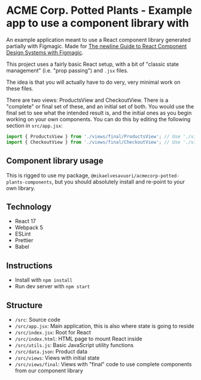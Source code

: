 # ACME Corp. Potted Plants - Example app to use a component library with

An example application meant to use a React component library generated partially with Figmagic. Made for [The newline Guide to React Component Design Systems with Figmagic](https://www.newline.co/courses/newline-guide-to-react-component-design-systems-with-figmagic/).

This project uses a fairly basic React setup, with a bit of "classic state management" (i.e. "prop passing") and `.jsx` files.

The idea is that you will actually have to do very, very minimal work on these files.

There are two views: ProductsView and CheckoutView. There is a "complete" or final set of these, and an initial set of both. You would use the final set to see what the intended result is, and the initial ones as you begin working on your own components. You can do this by editing the following section in `src/app.jsx`:

```jsx
import { ProductsView } from './views/final/ProductsView'; // Use './views/ProductsView' for the "initial" raw version to begin working with
import { CheckoutView } from './views/final/CheckoutView'; // Use './views/CheckoutView' for the "initial" raw version to begin working with
```

## Component library usage

This is rigged to use my package, `@mikaelvesavuori/acmecorp-potted-plants-components`, but you should absolutely install and re-point to your own library.

## Technology

- React 17
- Webpack 5
- ESLint
- Prettier
- Babel

## Instructions

- Install with `npm install`
- Run dev server with `npm start`

## Structure

- `/src`: Source code
- `/src/app.jsx`: Main application, this is also where state is going to reside
- `/src/index.jsx`: Root for React
- `/src/index.html`: HTML page to mount React inside
- `/src/utils.js`: Basic JavaScript utility functions
- `/src/data.json`: Product data
- `/src/views`: Views with initial state
- `/src/views/final`: Views with "final" code to use complete components from our component library